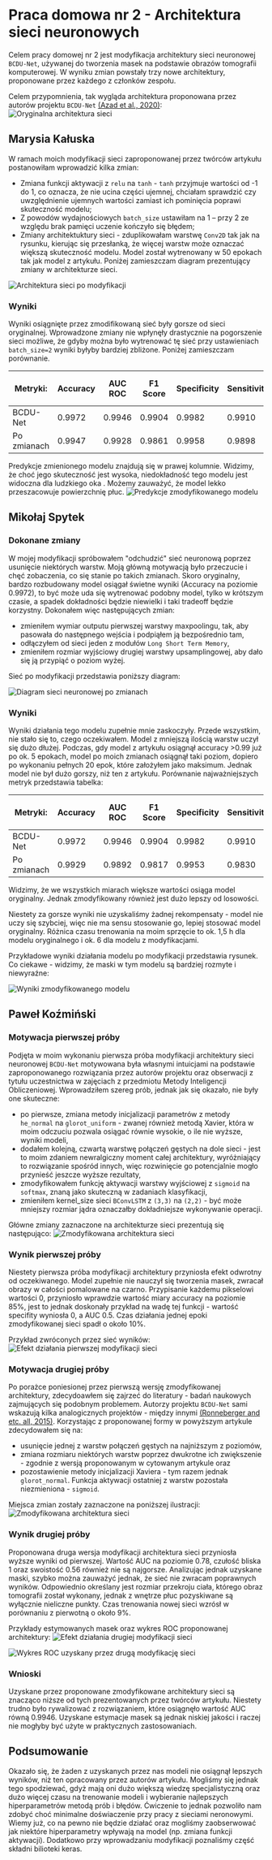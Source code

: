 # Praca domowa nr 2 - Architektura sieci neuronowych
Celem pracy domowej nr 2 jest modyfikacja architektury sieci neuronowej `BCDU-Net`, używanej do tworzenia masek na podstawie obrazów tomografii komputerowej. W wyniku zmian powstały trzy nowe architektury, proponowane przez każdego z członków zespołu.

Celem przypomnienia, tak wygląda architektura proponowana przez autorów projektu `BCDU-Net` [(Azad et al., 2020)](https://github.com/rezazad68/BCDU-Net):
![Oryginalna architektura sieci](./data/bcdunet.png)
## Marysia Kałuska
W ramach moich modyfikacji sieci  zaproponowanej przez twórców artykułu postanowiłam wprowadzić kilka zmian:
- Zmiana funkcji aktywacji z `relu` na `tanh` - `tanh` przyjmuje wartości od -1 do 1, co oznacza, że nie ucina części ujemnej, chciałam sprawdzić czy uwzględnienie ujemnych wartości zamiast ich pominięcia poprawi skuteczność modelu;
- Z powodów wydajnościowych `batch_size` ustawiłam na 1 – przy 2 ze względu brak pamięci uczenie kończyło się błędem;
- Zmiany architektuktury sieci - zduplikowałam warstwę `Conv2D` tak jak na rysunku, kierując się przesłanką, że więcej warstw może oznaczać większą skuteczność modelu.
Model został wytrenowany w 50 epokach tak jak model z artykułu.
Poniżej zamieszczam diagram prezentujący zmiany w architekturze sieci.

![Architektura sieci po modyfikacji](./data/bcdunet_marysia.png)

### Wyniki
Wyniki osiągnięte przez zmodifikowaną sieć były gorsze od sieci oryginalnej. 
Wprowadzone zmiany nie wpłynęły drastycznie na pogorszenie sieci możliwe, że gdyby można było wytrenować
tę sieć przy ustawieniach `batch_size=2` wyniki byłyby bardziej zbliżone.
Poniżej zamieszczam porównanie.

| Metryki: | Accuracy |  AUC ROC | F1 Score | Specificity | Sensitivity | Jaccard similarity score|
| ------- | --------- | ------ | ----- | --- | --- | --- |
| BCDU-Net | 0.9972 | 0.9946 | 0.9904 | 0.9982 | 0.9910 | 0.9972 |
|  Po zmianach| 0.9947 | 0.9928 | 0.9861 | 0.9958 | 0.9898 | 0.9947|

Predykcje zmienionego modelu znajdują się w prawej kolumnie. Widzimy, że choć jego skuteczność jest wysoka, niedokładność tego modelu jest widoczna dla ludzkiego oka . Możemy zauważyć, że model lekko przeszacowuje powierzchnię płuc.
![Predykcje zmodyfikowanego modelu](./data/sample_results_marysia.png)


## Mikołaj Spytek

### Dokonane zmiany

W mojej modyfikacji spróbowałem "odchudzić" sieć neuronową poprzez usunięcie niektórych warstw. Moją główną motywacją było przeczucie i chęć zobaczenia, co się stanie po takich zmianach. Skoro oryginalny, bardzo rozbudowany model osiągał świetne wyniki (Accuracy na poziomie 0.9972), to być może uda się wytrenować podobny model, tylko w krótszym czasie, a spadek dokładności będzie niewielki i taki tradeoff będzie korzystny. Dokonałem więc następujących zmian:
- zmieniłem wymiar outputu pierwszej warstwy maxpoolingu, tak, aby pasowała do następnego wejścia i podpiąłem ją bezpośrednio tam, 
- odłączyłem od sieci jeden z modułów `Long Short Term Memory`,
- zmieniłem rozmiar wyjściowy drugiej warstwy upsamplingowej, aby dało się ją przypiąć o poziom wyżej. 

Sieć po modyfikacji przedstawia poniższy diagram:

![Diagram sieci neuronowej po zmianach](./data/bcdunet_mikolaj.png)


### Wyniki

Wyniki działania tego modelu zupełnie mnie zaskoczyły. Przede wszystkim, nie stało się to, czego oczekiwałem. Model z mniejszą ilością warstw uczył się dużo dłużej. Podczas, gdy model z artykułu osiągnął accuracy >0.99 już po ok. 5 epokach, model po moich zmianach osiągnął taki poziom, dopiero po wykonaniu pełnych 20 epok, które założyłem jako maksimum. Jednak model nie był dużo gorszy, niż ten z artykułu. Porównanie najważniejszych metryk przedstawia tabelka:


| Metryki: | Accuracy |  AUC ROC | F1 Score | Specificity | Sensitivity | Jaccard similarity score|
| ------- | --------- | ------ | ----- | --- | --- | --- |
| BCDU-Net | 0.9972 | 0.9946 | 0.9904 | 0.9982 | 0.9910 | 0.9972 |
|  Po zmianach| 0.9929 | 0.9892 | 0.9817 | 0.9953 | 0.9830 | 0.9641|


Widzimy, że we wszystkich miarach większe wartości osiąga model oryginalny. Jednak zmodyfikowany również jest dużo lepszy od losowości.

Niestety za gorsze wyniki nie uzyskaliśmy żadnej rekompensaty - model nie uczy się szybciej, więc nie ma sensu stosowanie go, lepiej stosować model oryginalny. Różnica czasu trenowania na moim sprzęcie to ok. 1,5 h dla modelu oryginalnego i ok. 6 dla modelu z modyfikacjami.

Przykładowe wyniki działania modelu po modyfikacji przedstawia rysunek. Co ciekawe - widzimy, że maski w tym modelu są bardziej rozmyte i niewyraźne:

![Wyniki zmodyfikowanego modelu](./data/sample_resultsmikolaj.png)



## Paweł Koźmiński
### Motywacja pierwszej próby
Podjęta w moim wykonaniu pierwsza próba modyfikacji architektury sieci neuronowej `BCDU-Net` motywowana była własnymi intuicjami na podstawie zaproponowanego rozwiązania przez autorów projektu oraz obserwacji z tytułu uczestnictwa w zajęciach z przedmiotu Metody Inteligencji Obliczeniowej. Wprowadziłem szereg prób, jednak jak się okazało, nie były one skuteczne:
 - po pierwsze, zmiana metody inicjalizacji parametrów z metody `he_normal` na `glorot_uniform` - zwanej również metodą Xavier, która w moim odczuciu pozwala osiągać równie wysokie, o ile nie wyższe, wyniki modeli,
 - dodałem kolejną, czwartą warstwę połączeń gęstych na dole sieci - jest to moim zdaniem newralgiczny moment całej architektury, wyróżniający to rozwiązanie spośród innych, więc rozwinięcie go potencjalnie mogło przynieść jeszcze wyższe rezultaty,
 - zmodyfikowałem funkcję aktywacji warstwy wyjściowej z `sigmoid` na `softmax`, znaną jako skuteczną w zadaniach klasyfikacji,
 - zmieniłem kernel_size sieci `BConvLSTM` z `(3,3)` na `(2,2)` - być może mniejszy rozmiar jądra oznaczałby dokładniejsze wykonywanie operacji.

Główne zmiany zaznaczone na architekturze sieci prezentują się następująco:
![Zmodyfikowana architektura sieci](./data/bcdunet_mod_01.png)

### Wynik pierwszej próby
Niestety pierwsza próba modyfikacji architektury przyniosła efekt odwrotny od oczekiwanego. Model zupełnie nie nauczył się tworzenia masek, zwracał obrazy w całości pomalowane na czarno. Przypisanie każdemu pikselowi wartości 0, przyniosło wprawdzie wartość miary accuracy na poziomie 85%, jest to jednak doskonały przykład na wadę tej funkcji - wartość specifity wyniosła 0, a AUC 0.5. 
Czas działania jednej epoki zmodyfikowanej sieci spadł o około 10%.

Przykład zwróconych przez sieć wyników:
![Efekt działania pierwszej modyfikacji sieci](./data/sample_results01.png)

### Motywacja drugiej próby
Po porażce poniesionej przez pierwszą wersję zmodyfikowanej architektury, zdecydoawłem się zajrzeć do literatury - badań naukowych zajmujących się podobnym problemem. Autorzy projektu `BCDU-Net` sami wskazują kilka analogicznych projektów - między innymi [(Ronneberger and etc. all, 2015)](https://arxiv.org/abs/1505.04597). Korzystając z proponowanej formy w powyższym artykule zdecydowałem się na:
 - usunięcie jednej z warstw połączeń gęstych na najniższym z poziomów,
 - zmiana rozmiaru niektórych warstw poprzez dwukrotne ich zwiększenie - zgodnie z wersją proponowanym w cytowanym artykule oraz
 - pozostawienie metody inicjalizacji Xaviera - tym razem jednak `glorot_normal`.
Funkcja aktywacji ostatniej z warstw pozostała niezmieniona - `sigmoid`. 

Miejsca zmian zostały zaznaczone na poniższej ilustracji:
![Zmodyfikowana architektura sieci](./data/bcdunet_mod_02.png)

### Wynik drugiej próby

Proponowana druga wersja modyfikacji architektura sieci przyniosła wyższe wyniki od pierwszej. Wartość AUC na poziomie 0.78, czułość bliska 1 oraz swoistość 0.56 również nie są najgorsze. Analizując jednak uzyskane maski, szybko można zauważyć jednak, że sieć nie zwracam poprawnych wyników. Odpowiednio określany jest rozmiar przekroju ciała, którego obraz tomografii został wykonany, jednak z wnętrze płuc pozyskiwane są wyłącznie nieliczne punkty. Czas trenowania nowej sieci wzrósł w porównaniu z pierwotną o około 9%.

Przykłady estymowanych masek oraz wykres ROC proponowanej architektury:
![Efekt działania drugiej modyfikacji sieci](./data/sample_results02.png)

![Wykres ROC uzyskany przez drugą modyfikację sieci](./data/ROC02.png)

### Wnioski
Uzyskane przez proponowane zmodyfikowane architektury sieci są znacząco niższe od tych prezentowanych przez twórców artykułu. Niestety trudno było rywalizować z rozwiązaniem, które osiągnęło wartość AUC równą 0.9946. Uzyskane estymacje masek są jednak niskiej jakości i raczej nie mogłyby być użyte w praktycznych zastosowaniach.

## Podsumowanie

Okazało się, że żaden z uzyskanych przez nas modeli nie osiągnął lepszych wyników, niż ten opracowany przez autorów artykułu. Mogliśmy się jednak tego spodziewać, gdyż mają oni dużo większą wiedzę specjalistyczną oraz dużo więcej czasu na trenowanie modeli i wybieranie najlepszych hiperparametrów metodą prób i błędów. Ćwiczenie to jednak pozwoliło nam zdobyć choć minimalne doświaczenie przy pracy z sieciami neronowymi. Wiemy już, co na pewno nie będzie działać oraz mogliśmy zaobserwować jak niektóre hiperparametry wpływają na model (np. zmiana funkcji aktywacji). Dodatkowo przy wprowadzaniu modyfikacji poznaliśmy część składni bilioteki keras.
